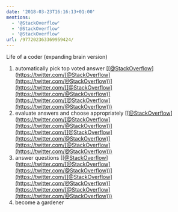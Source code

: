 ```yaml
---
date: '2018-03-23T16:16:13+01:00'
mentions:
  - '@StackOverflow'
  - '@StackOverflow'
  - '@StackOverflow'
url: /977202363369959424/
---
```

Life of a coder (expanding brain version)

1. automatically pick top voted answer [[[@StackOverflow](https://twitter.com/@StackOverflow)](https://twitter.com/[@StackOverflow](https://twitter.com/@StackOverflow))](https://twitter.com/[[@StackOverflow](https://twitter.com/@StackOverflow)](https://twitter.com/[@StackOverflow](https://twitter.com/@StackOverflow))) 
2. evaluate answers and choose appropriately [[[@StackOverflow](https://twitter.com/@StackOverflow)](https://twitter.com/[@StackOverflow](https://twitter.com/@StackOverflow))](https://twitter.com/[[@StackOverflow](https://twitter.com/@StackOverflow)](https://twitter.com/[@StackOverflow](https://twitter.com/@StackOverflow)))
3. answer questions [[[@StackOverflow](https://twitter.com/@StackOverflow)](https://twitter.com/[@StackOverflow](https://twitter.com/@StackOverflow))](https://twitter.com/[[@StackOverflow](https://twitter.com/@StackOverflow)](https://twitter.com/[@StackOverflow](https://twitter.com/@StackOverflow)))
4. become a gardener

